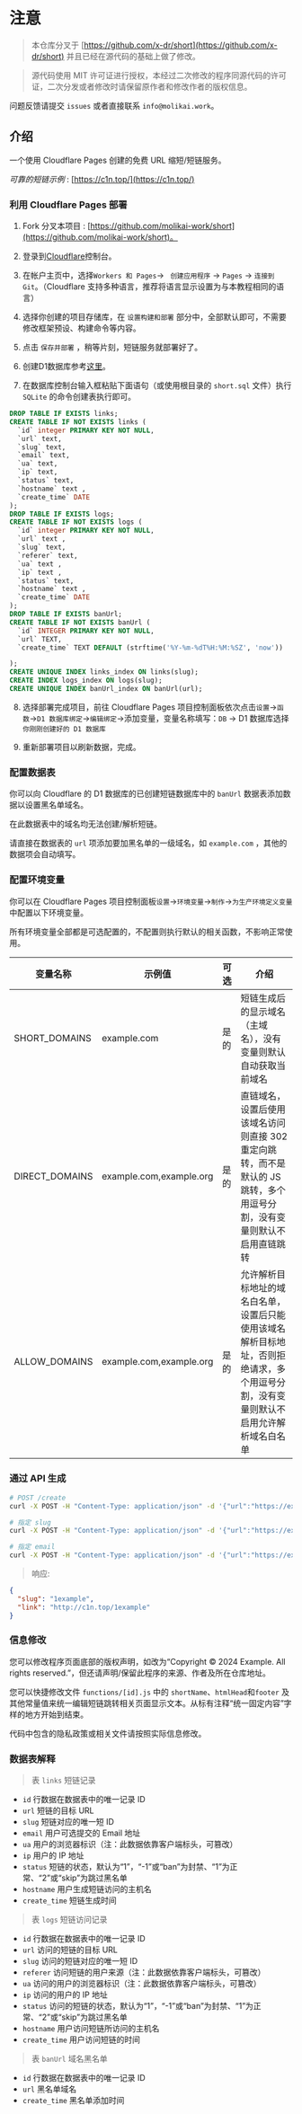 # 注意

>本仓库分叉于 [https://github.com/x-dr/short](https://github.com/x-dr/short) 并且已经在源代码的基础上做了修改。

>源代码使用 MIT 许可证进行授权，本经过二次修改的程序同源代码的许可证，二次分发或者修改时请保留原作者和修改作者的版权信息。

问题反馈请提交 `issues` 或者直接联系 `info@molikai.work`。

## 介绍

一个使用 Cloudflare Pages 创建的免费 URL 缩短/短链服务。

*可靠的短链示例* : [https://c1n.top/](https://c1n.top/)

### 利用 Cloudflare Pages 部署

1. Fork 分叉本项目 : [https://github.com/molikai-work/short](https://github.com/molikai-work/short)。

2. 登录到[Cloudflare](https://dash.cloudflare.com/)控制台。

3. 在帐户主页中，选择`Workers 和 Pages`-> ` 创建应用程序` -> `Pages` -> `连接到 Git`。（Cloudflare 支持多种语言，推荐将语言显示设置为与本教程相同的语言）

4. 选择你创建的项目存储库，在 `设置构建和部署` 部分中，全部默认即可，不需要修改框架预设、构建命令等内容。

5. 点击 `保存并部署` ，稍等片刻，短链服务就部署好了。

6. 创建D1数据库参考[这里](https://github.com/x-dr/telegraph-Image/blob/main/docs/manage.md)。

7. 在数据库控制台输入框粘贴下面语句（或使用根目录的 `short.sql` 文件）执行 `SQLite` 的命令创建表执行即可。

```sql
DROP TABLE IF EXISTS links;
CREATE TABLE IF NOT EXISTS links (
  `id` integer PRIMARY KEY NOT NULL,
  `url` text,
  `slug` text,
  `email` text,
  `ua` text,
  `ip` text,
  `status` text,
  `hostname` text ,
  `create_time` DATE
);
DROP TABLE IF EXISTS logs;
CREATE TABLE IF NOT EXISTS logs (
  `id` integer PRIMARY KEY NOT NULL,
  `url` text ,
  `slug` text,
  `referer` text,
  `ua` text ,
  `ip` text ,
  `status` text,
  `hostname` text ,
  `create_time` DATE
);
DROP TABLE IF EXISTS banUrl;
CREATE TABLE IF NOT EXISTS banUrl (
  `id` INTEGER PRIMARY KEY NOT NULL,
  `url` TEXT,
  `create_time` TEXT DEFAULT (strftime('%Y-%m-%dT%H:%M:%SZ', 'now'))

);
CREATE UNIQUE INDEX links_index ON links(slug);
CREATE INDEX logs_index ON logs(slug);
CREATE UNIQUE INDEX banUrl_index ON banUrl(url);
```
8. 选择部署完成项目，前往 Cloudflare Pages 项目控制面板依次点击`设置`->`函数`->`D1 数据库绑定`->`编辑绑定`->添加变量，变量名称填写：`DB` -> D1 数据库选择 `你刚刚创建好的 D1 数据库`

9. 重新部署项目以刷新数据，完成。

### 配置数据表

你可以向 Cloudflare 的 D1 数据库的已创建短链数据库中的 `banUrl` 数据表添加数据以设置黑名单域名。

在此数据表中的域名均无法创建/解析短链。

请直接在数据表的 `url` 项添加要加黑名单的一级域名，如 `example.com` ，其他的数据项会自动填写。

### 配置环境变量

你可以在 Cloudflare Pages 项目控制面板`设置`->`环境变量`->`制作`->`为生产环境定义变量`中配置以下环境变量。

所有环境变量全部都是可选配置的，不配置则执行默认的相关函数，不影响正常使用。

| 变量名称 | 示例值 | 可选 | 介绍 |
|---------|----|------|-----|
| SHORT_DOMAINS     | example.com               | 是的 | 短链生成后的显示域名（主域名），没有变量则默认自动获取当前域名 |
| DIRECT_DOMAINS    | example.com,example.org   | 是的 | 直链域名，设置后使用该域名访问则直接 302 重定向跳转，而不是默认的 JS 跳转，多个用逗号分割，没有变量则默认不启用直链跳转 |
| ALLOW_DOMAINS     | example.com,example.org   | 是的 | 允许解析目标地址的域名白名单，设置后只能使用该域名解析目标地址，否则拒绝请求，多个用逗号分割，没有变量则默认不启用允许解析域名白名单 |

### 通过 API 生成

```bash
# POST /create
curl -X POST -H "Content-Type: application/json" -d '{"url":"https://example.com"}' https://c1n.top/create

# 指定 slug
curl -X POST -H "Content-Type: application/json" -d '{"url":"https://example.com","slug":"1example"}' https://c1n.top/create

# 指定 email
curl -X POST -H "Content-Type: application/json" -d '{"url":"https://example.com","email":"info@example.com"}' https://c1n.top/create

```

> 响应:

```json
{
  "slug": "1example",
  "link": "http://c1n.top/1example"
}
```

### 信息修改

您可以修改程序页面底部的版权声明，如改为“Copyright © 2024 Example. All rights reserved.”，但还请声明/保留此程序的来源、作者及所在仓库地址。

您可以快捷修改文件 `functions/[id].js` 中的 `shortName`、`htmlHead`和`footer` 及其他常量值来统一编辑短链跳转相关页面显示文本。从标有注释“统一固定内容”字样的地方开始到结束。

代码中包含的隐私政策或相关文件请按照实际信息修改。

### 数据表解释

> 表 `links` 短链记录

- `id` 行数据在数据表中的唯一记录 ID
- `url` 短链的目标 URL
- `slug` 短链对应的唯一短 ID
- `email` 用户可选提交的 Email 地址
- `ua` 用户的浏览器标识（注：此数据依靠客户端标头，可篡改）
- `ip` 用户的 IP 地址
- `status` 短链的状态，默认为“1”，“-1”或“ban”为封禁、“1”为正常、“2”或“skip”为跳过黑名单
- `hostname` 用户生成短链访问的主机名
- `create_time` 短链生成时间

>表 `logs` 短链访问记录

- `id` 行数据在数据表中的唯一记录 ID
- `url` 访问的短链的目标 URL
- `slug` 访问的短链对应的唯一短 ID
- `referer` 访问短链的用户来源（注：此数据依靠客户端标头，可篡改）
- `ua` 访问的用户的浏览器标识（注：此数据依靠客户端标头，可篡改）
- `ip` 访问的用户的 IP 地址
- `status` 访问的短链的状态，默认为“1”，“-1”或“ban”为封禁、“1”为正常、“2”或“skip”为跳过黑名单
- `hostname` 用户访问短链所访问的主机名
- `create_time` 用户访问短链的时间

>表 `banUrl` 域名黑名单

- `id` 行数据在数据表中的唯一记录 ID
- `url` 黑名单域名
- `create_time` 黑名单添加时间
